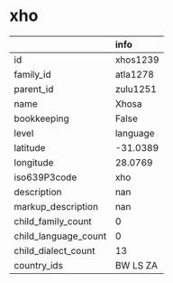 # xho
|                      | info     |
|:---------------------|:---------|
| id                   | xhos1239 |
| family_id            | atla1278 |
| parent_id            | zulu1251 |
| name                 | Xhosa    |
| bookkeeping          | False    |
| level                | language |
| latitude             | -31.0389 |
| longitude            | 28.0769  |
| iso639P3code         | xho      |
| description          | nan      |
| markup_description   | nan      |
| child_family_count   | 0        |
| child_language_count | 0        |
| child_dialect_count  | 13       |
| country_ids          | BW LS ZA |
